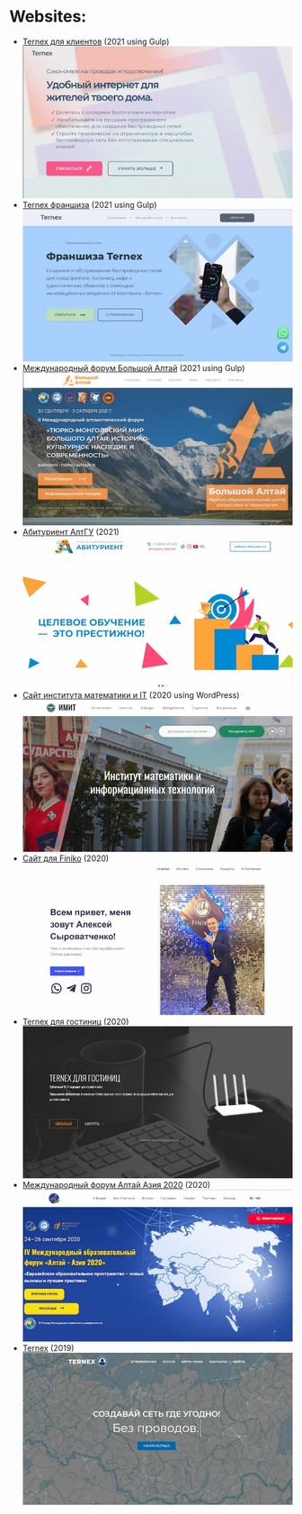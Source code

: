 # Websites:

* [Ternex для клиентов](https://ternex.ru/consumers/) (2021 using Gulp)
![Ternex для клиентов](./thumbs/ternex2.jpg "Ternex для клиентов")​
* [Ternex франшиза](https://ternex.ru/franchise/) (2021 using Gulp)
![Ternex франшиза](./thumbs/franchise.jpg "Ternex франшиза")​
* [Международный форум Большой Алтай](http://altai2021.asu.ru/) (2021 using Gulp)
![Международный форум Большой Алтай](./thumbs/altai.jpg "Международный форум Большой Алтай")​
* [Абитуриент АлтГУ](https://abiturient.asu.ru/) (2021)
![Абитуриент АлтГУ](./thumbs/abit.jpg "Абитуриент АлтГУ")​
* [Сайт института математики и IT](http://www.math.asu.ru/) (2020 using WordPress)
![Сайт института математики и IT](./thumbs/math.jpg "Сайт института математики и IT")​
* [Сайт для Finiko](https://quetan.github.io/finiko) (2020)
![Сайт для Finiko](./thumbs/finiko.jpg "Сайт для Finiko")​
* [Ternex для гостиниц](https://ternex.ru/hotels/) (2020)
![Ternex для гостиниц](./thumbs/hotels.jpg "Ternex для гостиниц")​
* [Международный форум Алтай Азия 2020](http://altaiasia2020.asu.ru/) (2020)
![Международный форум Алтай Азия 2020](./thumbs/asia.jpg "Международный форум Алтай Азия 2020")​
* [Ternex](https://ternex.ru) (2019) 
![Ternex](./thumbs/ternex.jpg "Ternex")​

